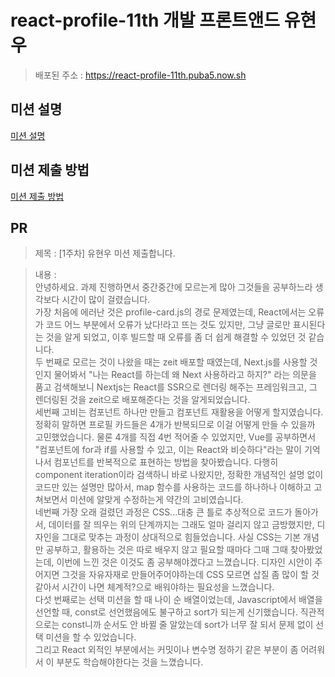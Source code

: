 # react-profile-11th 개발 프론트앤드 유현우

> 배포된 주소 : https://react-profile-11th.puba5.now.sh

## 미션 설명

[미션 설명](./docs/mission-description/README.md)

## 미션 제출 방법

[미션 제출 방법](./docs/how-to-submit/README.md)

## PR

> 제목 : [1주차] 유현우 미션 제출합니다. <br>

> 내용 : <br>
> 안녕하세요.
> 과제 진행하면서 중간중간에 모르는게 많아 그것들을 공부하느라 생각보다 시간이 많이 걸렸습니다. <br>
> 가장 처음에 에러난 것은 profile-card.js의 경로 문제였는데, React에서는 오류가 코드 어느 부분에서 오류가 났다!라고 뜨는 것도 있지만, 그냥 글로만 표시된다는 것을 알게 되었고, 이후 빌드할 때 오류를 좀 더 쉽게 해결할 수 있었던 것 같습니다. <br>
> 두 번째로 모르는 것이 나왔을 때는 zeit 배포할 때였는데, Next.js를 사용할 것인지 물어봐서 "나는 React를 하는데 왜 Next 사용하라고 하지?" 라는 의문을 품고 검색해보니 Nextjs는 React를 SSR으로 렌더링 해주는 프레임워크고, 그 렌더링된 것을 zeit으로 배포해준다는 것을 알게되었습니다. <br>
> 세번째 고비는 컴포넌트 하나만 만들고 컴포넌트 재활용을 어떻게 할지였습니다. 정확히 말하면 프로필 카드들은 4개가 반복되므로 이걸 어떻게 만들 수 있을까 고민했었습니다. 물론 4개를 직접 4번 적어줄 수 있었지만, Vue를 공부하면서 "컴포넌트에 for과 if를 사용할 수 있고, 이는 React와 비슷하다"라는 말이 기억나서 컴포넌트를 반복적으로 표현하는 방법을 찾아봤습니다. 다행히 component iteration이라 검색하니 바로 나왔지만, 정확한 개념적인 설명 없이 코드만 있는 설명만 많아서, map 함수를 사용하는 코드를 하나하나 이해하고 고쳐보면서 미션에 알맞게 수정하는게 약간의 고비였습니다. <br>
> 네번째 가장 오래 걸렸던 과정은 CSS...대충 큰 틀로 추상적으로 코드가 돌아가서, 데이터를 잘 띄우는 위의 단계까지는 그래도 얼마 걸리지 않고 금방했지만, 디자인을 그대로 맞추는 과정이 상대적으로 힘들었습니다. 사실 CSS는 기본 개념만 공부하고, 활용하는 것은 따로 배우지 않고 필요할 때마다 그때 그때 찾아봤었는데, 이번에 느낀 것은 이것도 좀 공부해야겠다고 느꼈습니다. 디자인 시안이 주어지면 그것을 자유자재로 만들어주어야하는데 CSS 모르면 삽질 좀 많이 할 것 같아서 시간이 나면 체계적?으로 배워야하는 필요성을 느꼈습니다. <br>
> 다섯 번째로는 선택 미션을 할 때 나이 순 배열이었는데, Javascript에서 배열을 선언할 때, const로 선언했음에도 불구하고 sort가 되는게 신기했습니다. 직관적으로는 const니까 순서도 안 바뀔 줄 알았는데 sort가 너무 잘 되서 문제 없이 선택 미션을 할 수 있었습니다. <br>
> 그리고 React 외적인 부분에서는 커밋이나 변수명 정하기 같은 부분이 좀 어려워서 이 부분도 학습해야한다는 것을 느꼈습니다.
